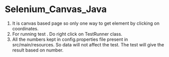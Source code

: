 # Selenium_Canvas_Java
1. It is canvas based page so only one way to get element by clicking on coordinates.
2. For running test . Do right click on TestRunner class.
3. All the numbers kept in config.properties file present in src/main/resources. So data will not affect the test. The test will give the result based on number.
